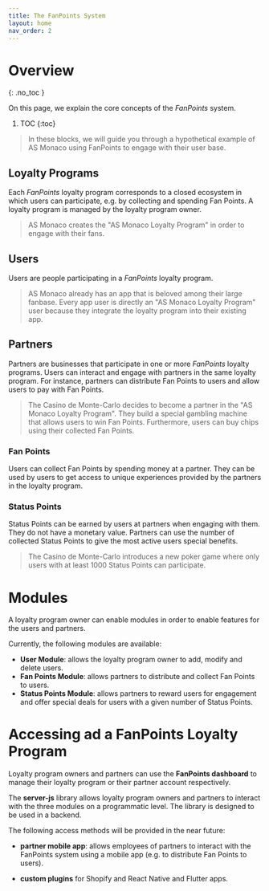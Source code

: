 ```yaml
---
title: The FanPoints System
layout: home
nav_order: 2
---
```


# Overview
{: .no_toc }

On this page, we explain the core concepts of the *FanPoints* system.

1. TOC
{:toc}

> In these blocks, we will guide you through a hypothetical example of AS Monaco using FanPoints to engage with their user base.

## Loyalty Programs

Each *FanPoints* loyalty program corresponds to a closed ecosystem in which users can participate, e.g. by collecting and spending Fan Points. A loyalty program is managed by the loyalty program owner.


> AS Monaco creates the "AS Monaco Loyalty Program" in order to engage with their fans.

## Users

Users are people participating in a *FanPoints* loyalty program.


> AS Monaco already has an app that is beloved among their large fanbase. Every app user is directly an "AS Monaco Loyalty Program" user because they integrate the loyalty program into their existing app.

## Partners

Partners are businesses that participate in one or more *FanPoints* loyalty programs. Users can interact and engage with partners in the same loyalty program. For instance, partners can distribute Fan Points to users and allow users to pay with Fan Points.


> The Casino de Monte-Carlo decides to become a partner in the "AS Monaco Loyalty Program". They build a special gambling machine that allows users to win Fan Points. Furthermore, users can buy chips using their collected Fan Points.

### Fan Points

Users can collect Fan Points by spending money at a partner. They can be used by users to get access to unique experiences provided by the partners in the loyalty program.

### Status Points

Status Points can be earned by users at partners when engaging with them. They do not have a monetary value. Partners can use the number of collected Status Points to give the most active users special benefits.

> The Casino de Monte-Carlo introduces a new poker game where only users with at least 1000 Status Points can participate.

# Modules

A loyalty program owner can enable modules in order to enable features for the users and partners.

Currently, the following modules are available:

- **User Module**: allows the loyalty program owner to add, modify and delete users.
- **Fan Points Module**: allows partners to distribute and collect Fan Points to users.
- **Status Points Module**: allows partners to reward users for engagement and offer special deals for users with a given number of Status Points.

# Accessing ad a FanPoints Loyalty Program

Loyalty program owners and partners can use the **FanPoints dashboard** to manage their loyalty program or their partner account respectively.

The **server-js** library allows loyalty program owners and partners to interact with the three modules on a programmatic level. The library is designed to be used in a backend.

The following access methods will be provided in the near future:

- **partner mobile app**: allows employees of partners to interact with the FanPoints system using a mobile app (e.g. to distribute Fan Points to users).

- **custom plugins** for Shopify and React Native and Flutter apps.
